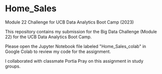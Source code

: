 # Home_Sales

Module 22 Challenge for UCB Data Analytics Boot Camp (2023)

This repository contains my submission for the Big Data Challenge (Module 22) for the UCB Data Analytics Boot Camp.

Please open the Jupyter Notebook file labeled "Home_Sales_colab" in Google Colab to review my code for the assignment. 

I collaborated with classmate Portia Pray on this assignment in study groups.
